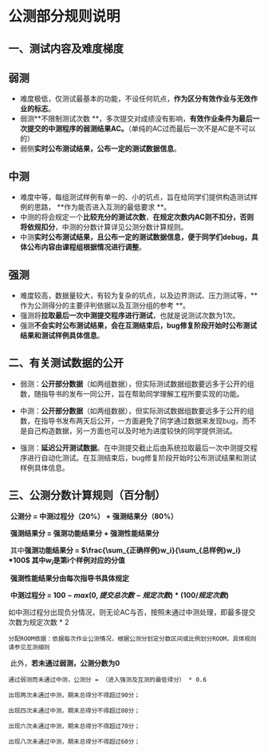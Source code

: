 # 公测部分规则说明

## 一、测试内容及难度梯度

## 弱测

- 难度极低，仅测试最基本的功能，不设任何坑点，**作为区分有效作业与无效作业的标志**。
- 弱测**不限制测试次数 **，多次提交对成绩没有影响，**有效作业条件为最后一次提交的中测程序的弱测结果AC。**（单纯的AC过而最后一次不是AC是不可以的）
- 弱侧**实时公布测试结果，公布一定的测试数据信息**。

## 中测

- 难度中等，每组测试样例有单一的、小的坑点，旨在给同学们提供构造测试样例的思路， **作为能否进入互测的最低要求 **。
- 中测的将会规定一个**比较充分的测试次数**，**在规定次数内AC则不扣分，否则将依规扣分**，中测的分数计算详见公测分数计算规则。
- 中测**实时公布测试结果，且公布一定的测试数据信息，便于同学们debug，具体公布内容由课程组根据情况进行调整**。

## 强测

- 难度较高，数据量较大，有较为复杂的坑点，以及边界测试、压力测试等，**作为公测得分的主要评判依据以及互测分组的参考 **。
- 强测将**拉取最后一次中测提交程序进行测试**，也就是说测试次数为1次。
- 强测**不会实时公布测试结果，会在互测结束后，bug修复阶段开始时公布测试结果和测试样例具体信息**。

## 二、有关测试数据的公开

- 弱测：**公开部分数据**（如两组数据），但实际测试数据组数要远多于公开的组数，随指导书的发布一同公开，旨在帮助同学理解工程所要实现的功能。

- 中测：**公开部分数据**（如两组数据），但实际测试数据组数要远多于公开的组数，在指导书发布两天后公开，一方面避免了同学通过数据来发现bug，而不是自己构造数据，另一方面也可以及时地为进度较快的同学提供测试。
- 强测：**延迟公开测试数据**。在中测提交截止后由系统拉取最后一次中测提交程序进行自动化测试。在互测结束后，bug修复阶段开始时公布测试结果和测试样例具体信息。

## 三、公测分数计算规则（百分制）

​	**公测分 = 中测过程分（20%） + 强测结果分（80%）**

​	**强测结果分 = 强测功能结果分 + 强测性能结果分**

​	其中**强测功能结果分 = $\frac{\sum_{正确样例}w_i}{\sum_{总样例}w_i} *100$ 其中$w_i$是第i个样例对应的分值** 

​	**强测性能结果分由每次指导书具体规定**

​	**中测过程分 = $100 - max(0, 提交总次数 - 规定次数) * (100 / 规定次数)$** 

​	如中测过程分出现负分情况，则无论AC与否，按照未通过中测处理，即最多提交次数为规定次数 * 2

	分配ROOM依据：依据每次作业公测情况，根据公测分划定分数区间或比例划分ROOM，具体规则请参见互测细则

​	此外，**若未通过弱测，公测分数为0**

	通过弱测而未通过中测，公测分 = （进入强测及互测的最低得分） * 0.6
	
	出现两次未通过中测，期末总得分不得超过90分；
	
	出现四次未通过中测，期末总得分不得超过80分；
	
	出现六次未通过中测，期末总得分不得超过70分；
	
	出现八次未通过中测，期末总得分不得超过60分；

​	